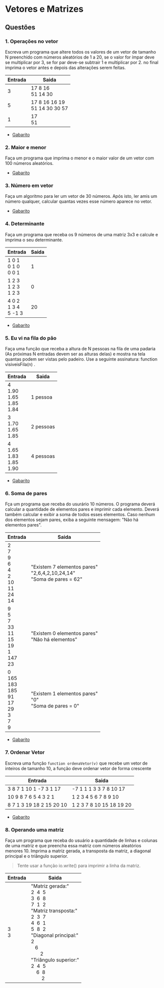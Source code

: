 # Vetores e Matrizes


## Questões

### 1. Operações no vetor
Escreva um programa que altere todos os valores de um vetor de tamanho N preenchido com números aleatórios de 1 a 20, se o valor for ímpar deve se multiplicar por 3, se for par deve-se subtrair 1 e multiplicar por 2. no final imprima o vetor antes e depois das alterações serem feitas.



Entrada   | Saida
--------- | ------
3  | 17 8 16<br>51 14 30
5  | 17 8 16 16 19<br>51 14 30 30 57
1  | 17<br>51

* [Gabarito](./qst01.lua)

### 2. Maior e menor
Faça um programa que imprima o menor e o maior valor de um vetor com 100 números aleatórios.

* [Gabarito](./qst02.lua)
### 3. Número em vetor
Faça um algoritmo para ler um vetor de 30 números. Após isto, ler amis um número qualquer, calcular quantas vezes esse número aparece no vetor.
* [Gabarito](./qst03.lua)

### 4. Determinante
Faça um programa que receba os 9 números de uma matriz 3x3 e calcule e imprima o seu determinante.

Entrada   | Saida
--------- |------
1 0 1<br>0 1 0<br>0 0 1| 1
1 2 3<br>1 2 3<br>1 2 3|0
4 0 2<br>1 3 4<br>5 -1 3|20

* [Gabarito](./qst04.lua)

### 5. Eu vi na fila do pão
Faça uma função que receba a altura de N pessoas na fila de uma padaria (As próximas N entradas devem ser as alturas delas) e mostra na tela quantas podem ser vistas pelo padeiro. Use a seguinte assinatura: function visiveisFila(n) .

Entrada|Saida
-|-
4<br>1.90<br>1.65<br>1.85<br>1.84<br>|1 pessoa
3<br>1.70<br>1.65<br>1.85|2 pessoas
4<br>1.65<br>1.83<br>1.85<br>1.90|4 pessoas
* [Gabarito](./qst05.lua)
### 6. Soma de pares
Fça um programa que receba do usurário 10 números. O programa deverá calcular a quantidade de elementos pares e imprimir cada elemento. Deverá também calcular e exibir a soma de todos esses elementos. Caso nenhum dos elementos sejam pares, exiba a seguinte mensagem: "Não há elementos pares".

Entrada|Saida
-|-
2<br>7<br>9<br>6<br>4<br>2<br>10<br>11<br>24<br>14|"Existem 7 elementos pares"<br>"2,6,4,2,10,24,14"<br>"Soma de pares = 62"
9<br>5<br>7<br>33<br>11<br>15<br>19<br>1<br>147<br>23|"Existem 0 elementos pares"<br>"Não há elementos"
0<br>165<br>183<br>185<br>91<br>17<br>29<br>3<br>7<br>9|"Existem 1 elementos pares"<br>"0"<br>"Soma de pares = 0"
* [Gabarito](./qst06.lua) 


### 7. Ordenar Vetor
Escreva uma função ```function ordenaVetor(v)``` que recebe um  vetor de inteiros de tamanho 10, a função deve ordenar vetor de forma crescente



Entrada   | Saida
--------- | ------
3 8 7 1 10 1 -7 3 1 17  | -7 1 1 1 3 3 7 8 10 17
10 9 8 7 6 5 4 3 2 1    | 1 2 3 4 5 6 7 8 9 10
8 7 1 3 19 18 2 15 20 10  | 1 2 3 7 8 10 15 18 19 20

* [Gabarito](./qst07.lua)

### 8. Operando uma matriz
Faça um programa que receba do usuário a quantidade de linhas e colunas de uma matriz e que preencha essa matriz com números aleatórios menores 10. Imprima a matriz gerada, a transposta da matriz, a diagonal principal e o triângulo superior.
>Tente usar a função io.write() para imprimir a linha da matriz.

Entrada   | Saida
------ | ------
3<br>3 | "Matriz gerada:"<br>2 &nbsp;4 &nbsp;5<br>3 &nbsp;6 &nbsp;8<br>7 &nbsp;1 &nbsp;2<br>"Matriz transposta:"<br>2 &nbsp;3 &nbsp;7<br>4 &nbsp;6 &nbsp;1<br>5 &nbsp;8 &nbsp;2<br>"Diagonal principal:"<br>2<br> &nbsp;  &nbsp;6<br> &nbsp;  &nbsp; &nbsp; &nbsp;2<br>"Triângulo superior:"<br>2 &nbsp;4 &nbsp;5<br> &nbsp; &nbsp; 6 &nbsp;8<br> &nbsp; &nbsp; &nbsp; &nbsp; 2

